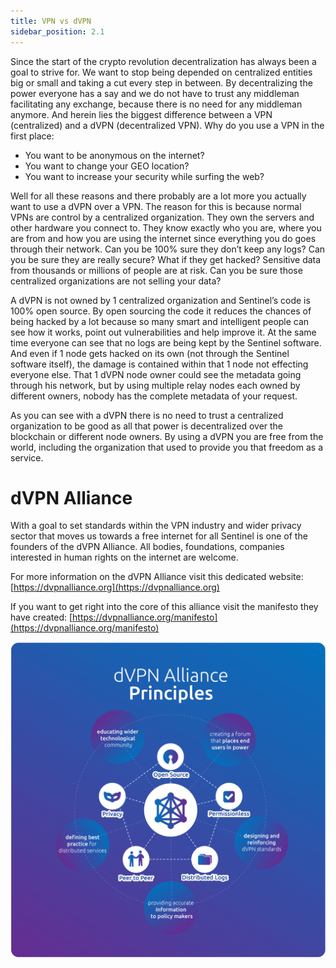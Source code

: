 ```yaml
---
title: VPN vs dVPN
sidebar_position: 2.1
---
```


Since the start of the crypto revolution decentralization has always been a goal to strive for. We want to stop being depended on centralized entities big or small and taking a cut every step in between. By decentralizing the power everyone has a say and we do not have to trust any middleman facilitating any exchange, because there is no need for any middleman anymore. And herein lies the biggest difference between a VPN (centralized) and a dVPN (decentralized VPN). Why do you use a VPN in the first place:

- You want to be anonymous on the internet?
- You want to change your GEO location?
- You want to increase your security while surfing the web?

Well for all these reasons and there probably are a lot more you actually want to use a dVPN over a VPN. The reason for this is because normal VPNs are control by a centralized organization. They own the servers and other hardware you connect to. They know exactly who you are, where you are from and how you are using the internet since everything you do goes through their network. Can you be 100% sure they don’t keep any logs? Can you be sure they are really secure? What if they get hacked? Sensitive data from thousands or millions of people are at risk. Can you be sure those centralized organizations are not selling your data?

A dVPN is not owned by 1 centralized organization and Sentinel’s code is 100% open source. By open sourcing the code it reduces the chances of being hacked by a lot because so many smart and intelligent people can see how it works, point out vulnerabilities and help improve it. At the same time everyone can see that no logs are being kept by the Sentinel software. And even if 1 node gets hacked on its own (not through the Sentinel software itself), the damage is contained within that 1 node not effecting everyone else. That 1 dVPN node owner could see the metadata going through his network, but by using multiple relay nodes each owned by different owners, nobody has the complete metadata of your request.

As you can see with a dVPN there is no need to trust a centralized organization to be good as all that power is decentralized over the blockchain or different node owners. By using a dVPN you are free from the world, including the organization that used to provide you that freedom as a service.

# dVPN Alliance

With a goal to set standards within the VPN industry and wider privacy sector that moves us towards a free internet for all Sentinel is one of the founders of the dVPN Alliance. All bodies, foundations, companies interested in human rights on the internet are welcome.

For more information on the dVPN Alliance visit this dedicated website: [https://dvpnalliance.org](https://dvpnalliance.org)

If you want to get right into the core of this alliance visit the manifesto they have created: [https://dvpnalliance.org/manifesto](https://dvpnalliance.org/manifesto)

![](../../assets/dvpn-manifesto.png)